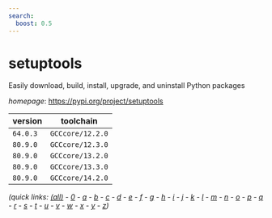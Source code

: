 ```yaml
---
search:
  boost: 0.5
---
```

# setuptools

Easily download, build, install, upgrade, and uninstall Python packages

*homepage*: <https://pypi.org/project/setuptools>

version | toolchain
--------|----------
``64.0.3`` | ``GCCcore/12.2.0``
``80.9.0`` | ``GCCcore/12.3.0``
``80.9.0`` | ``GCCcore/13.2.0``
``80.9.0`` | ``GCCcore/13.3.0``
``80.9.0`` | ``GCCcore/14.2.0``


*(quick links: [(all)](../index.md) - [0](../0/index.md) - [a](../a/index.md) - [b](../b/index.md) - [c](../c/index.md) - [d](../d/index.md) - [e](../e/index.md) - [f](../f/index.md) - [g](../g/index.md) - [h](../h/index.md) - [i](../i/index.md) - [j](../j/index.md) - [k](../k/index.md) - [l](../l/index.md) - [m](../m/index.md) - [n](../n/index.md) - [o](../o/index.md) - [p](../p/index.md) - [q](../q/index.md) - [r](../r/index.md) - [s](../s/index.md) - [t](../t/index.md) - [u](../u/index.md) - [v](../v/index.md) - [w](../w/index.md) - [x](../x/index.md) - [y](../y/index.md) - [z](../z/index.md))*

